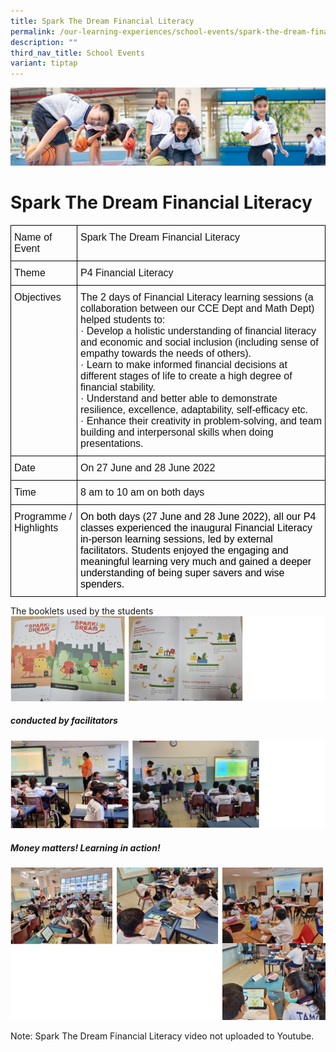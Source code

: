 ```yaml
---
title: Spark The Dream Financial Literacy
permalink: /our-learning-experiences/school-events/spark-the-dream-financial-literacy/
description: ""
third_nav_title: School Events
variant: tiptap
---
```

![](/images/Our%20Learning%20Experiences.jpg)

Spark The Dream Financial Literacy
==================================

<style type="text/css">
.tg  {border-collapse:collapse;border-spacing:0;}
.tg td{border-color:black;border-style:solid;border-width:1px;font-family:Arial, sans-serif;font-size:14px;
  overflow:hidden;padding:10px 5px;word-break:normal;}
.tg th{border-color:black;border-style:solid;border-width:1px;font-family:Arial, sans-serif;font-size:14px;
  font-weight:normal;overflow:hidden;padding:10px 5px;word-break:normal;}
.tg .tg-k7n2{color:#121212;font-size:16px;text-align:left;vertical-align:top}
</style>
<table class="tg">
<thead>
  <tr>
    <th class="tg-k7n2">Name of Event</th>
    <th class="tg-k7n2">Spark The Dream Financial Literacy</th>
  </tr>
</thead>
<tbody>
  <tr>
    <td class="tg-k7n2">Theme</td>
    <td class="tg-k7n2">P4 Financial Literacy</td>
  </tr>
  <tr>
    <td class="tg-k7n2">Objectives</td>
    <td class="tg-k7n2">The 2 days of Financial Literacy learning sessions (a collaboration between our CCE Dept and Math Dept) helped students to:<br>·       Develop a holistic understanding of financial literacy and economic and social inclusion (including sense of empathy towards the needs of others).<br>·       Learn to make informed financial decisions at different stages of life to create a high degree of financial stability.<br>·       Understand and better able to demonstrate resilience, excellence, adaptability, self-efficacy etc.<br>·       Enhance their creativity in problem-solving, and team building and interpersonal skills when doing presentations.</td>
  </tr>
  <tr>
    <td class="tg-k7n2">Date</td>
    <td class="tg-k7n2">On 27 June and 28 June 2022</td>
  </tr>
  <tr>
    <td class="tg-k7n2">Time</td>
    <td class="tg-k7n2">8 am to 10 am on both days</td>
  </tr>
  <tr>
    <td class="tg-k7n2">Programme / Highlights</td>
    <td class="tg-k7n2"><span style="color:black">On both days (27 June and 28 June 2022), all our P4 classes experienced the inaugural Financial Literacy in-person learning sessions, led by external facilitators. Students enjoyed the engaging and meaningful learning very much and gained a deeper understanding of being super savers and wise spenders.</span></td>
  </tr>
</tbody>
</table>

The booklets used by the students
![](/images/Spark%20The%20Dream1.png)


##### **conducted by facilitators**
![](/images/Spark%20The%20Dream2.png)

##### **Money matters! Learning in action!**
![](/images/Spark%20The%20Dream3.png)

Note: Spark The Dream Financial Literacy video not uploaded to Youtube.